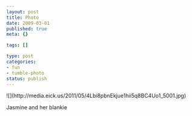 ```yaml
--- 
layout: post
title: Photo
date: 2009-03-01
published: true
meta: {}

tags: []

type: post
categories: 
- fun
- tumble-photo
status: publish
---
```

<div class="figure">            ![](http://media.eick.us/2011/05/4Lbi8pbnEkjue1hii5q8BC4Uo1_5001.jpg)        </div>

Jasmine and her blankie

